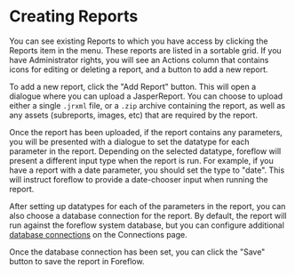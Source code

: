# Creating Reports

You can see existing Reports to which you have access by clicking the Reports item in the menu.  These reports are listed in a sortable grid.  If you have Administrator rights, you will see an Actions column that contains icons for editing or deleting a report, and a button to add a new report.

To add a new report, click the "Add Report" button.  This will open a dialogue where you can upload a JasperReport.  You can choose to upload either a single ```.jrxml``` file, or a ```.zip``` archive containing the report, as well as any assets (subreports, images, etc) that are required by the report.

Once the report has been uploaded, if the report contains any parameters, you will be presented with a dialogue to set the datatype for each parameter in the report.  Depending on the selected datatype, foreflow will present a different input type when the report is run.  For example, if you have a report with a date parameter, you should set the type to "date".  This will instruct foreflow to provide a date-chooser input when running the report.

After setting up datatypes for each of the parameters in the report, you can also choose a database connection for the report.  By default, the report will run against the foreflow system database, but you can configure additional [database connections](/docs/{{version}}/creating_reports) on the Connections page. 

Once the database connection has been set, you can click the "Save" button to save the report in Foreflow.